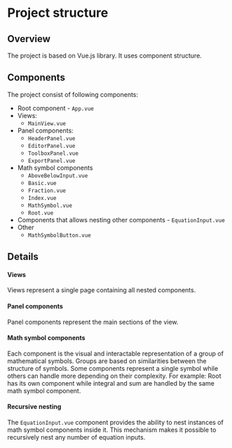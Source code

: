 # Project structure

## Overview

The project is based on Vue.js library. It uses component structure.

## Components

The project consist of following components:

- Root component - `App.vue`
- Views:
    - `MainView.vue`
- Panel components:
    - `HeaderPanel.vue`
    - `EditorPanel.vue`
    - `ToolboxPanel.vue`
    - `ExportPanel.vue`
- Math symbol components
    - `AboveBelowInput.vue`
    - `Basic.vue`
    - `Fraction.vue`
    - `Index.vue`
    - `MathSymbol.vue`
    - `Root.vue`
- Components that allows nesting other components - `EquationInput.vue`
- Other
    - `MathSymbolButton.vue`
  
## Details

#### Views

Views represent a single page containing all nested components.

#### Panel components

Panel components represent the main sections of the view.

#### Math symbol components

Each component is the visual and interactable representation of a group of mathematical symbols.
Groups are based on similarities between the structure of symbols. Some components represent a single symbol while others can handle more depending on their complexity.
For example:
Root has its own component while integral and sum are handled by the same math symbol component.

#### Recursive nesting

The `EquationInput.vue` component provides the ability to nest instances of math symbol components inside it. This mechanism makes it possible to recursively nest any number of equation inputs.
